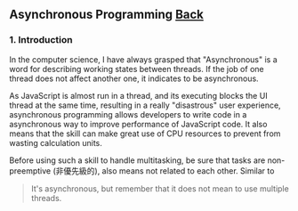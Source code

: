 ## Asynchronous Programming [Back](./../JavaScript.md)

### 1. Introduction

In the computer science, I have always grasped that "Asynchronous" is a word for describing working states between threads. If the job of one thread does not affect another one, it indicates to be asynchronous.

As JavaScript is almost run in a thread, and its executing blocks the UI thread at the same time, resulting in a really "disastrous" user experience, asynchronous programming allows developers to write code in a asynchronous way to improve performance of JavaScript code. It also means that the skill can make great use of CPU resources to prevent from wasting calculation units.

Before using such a skill to handle multitasking, be sure that tasks are non-preemptive (非優先級的), also means not related to each other. Similar to 

> It's asynchronous, but remember that it does not mean to use multiple threads.
